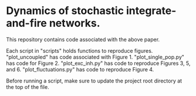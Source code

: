 # Dynamics of stochastic integrate-and-fire networks.
This repository contains code associated with the above paper. 

Each script in "scripts" holds functions to reproduce figures. "plot_uncoupled" has code associated with Figure 1.
"plot_single_pop.py" has code for Figure 2. "plot_exc_inh.py" has code to reproduce Figures 3, 5, and 6. "plot_fluctuations.py" has code to reproduce Figure 4.

Before running a script, make sure to update the project root directory at the top of the file.